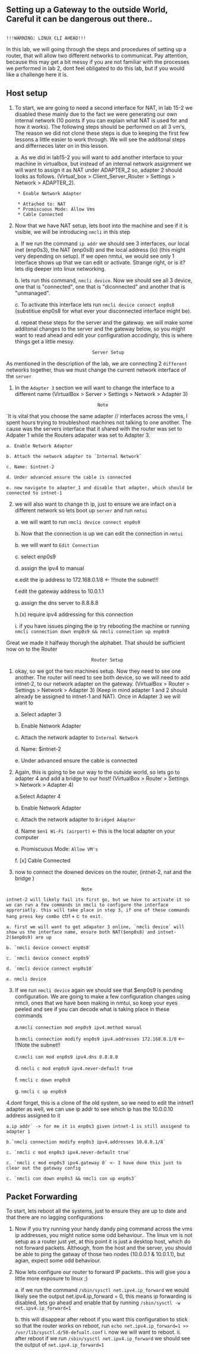 ## Setting up a Gateway to the outside World, Careful it can be dangerous out there.. 

 
                                                                  !!!WARNING: LINUX CLI AHEAD!!!


In this lab, we will going through the steps and procedures of setting up a router, that will allow two different networks to communicat. Pay attention, because this may get a bit messy if you are not familiar with the processes we performed in lab 2, dont feel obligated to do this lab, but if you would like a challenge here it is. 


## Host setup

1. To start, we are going to need a second interface for NAT, in lab 15-2 we disabled these mainly due to the fact we were generating our own internal network (10 points if you can explain what NAT is used for and how it works). The following steps should be performed on all 3 vm's, The reason we did not clone these steps is due to keeping the first few lessons a little easier to work through. We will see the additonal steps and differneces later on in this lesson.
	
	a. As we did in lab15-2 you will want to add another interface to your machine in virtualbox, but instead of an internal network assignment we will want to assign it as NAT under ADAPTER_2 so, adapter 2 should looks as follows. (Virtual_box > Client_Server_Router > Settings > Network > ADAPTER_2). 
	
		* Enable Network Adapter 
		
		* Attached to: NAT
		* Promiscuous Mode: Allow Vms
		* Cable Connected
	
2. Now that we have NAT setup, lets boot into the machine and see if it is visible, we will be introducing `nmcli` in this step
	
	a. If we run the command `ip addr` we should see 3 interfaces, our local inet (enp0s3), the NAT (enp0s8) and the local address (lo) (this might very depending on setup). If we open nmtui, we would see only 1 interface shows up that we can edit or activate. Strange right, or is it? lets dig deeper into linux networking. 

	b. lets run this command, `nmcli device`. Now we should see all 3 device, one that is "connected", one that is "diconnected" and another that is "unmanaged". 

	c. To activate this interface lets run `nmcli device connect enp0s8` (substitiue enp0s8 for what ever your disconnected interface might be). 
	
	d. repeat these steps for the server and the gateway. we will make some additonal changes to the server and the gateway below, so you might want to read ahead and edit your configuration accodingly, this is where things get a little messy. 

								    Server Setup

As mentioned in the description of the lab, we are connecting 2 `different` networks together, thus we must change the current network interface of the `server`

1. In the `Adapter 3` section we will want to change the interface to a different name (VirtualBox > Server > Settings > Network > Adapter 3) 

								      Note
`It is vital that you choose the same adapter // interfaces across the vms, I spent hours trying to troubleshoot machines not talking to one another. The cause was the servers interface that it shared with the router was set to Adpater 1 while the Routers adapater was set to Adapter 3.

	a. Enable Network Adapter 
	
	b. Attach the network adapter to `Internal Network`
	
	c. Name: $intnet-2
	
	d. Under advanced ensure the cable is connected

	e. now navigate to adapter_1 and disable that adapter, which should be connected to intnet-1 
            

2. we will also want to change th ip, just to ensure we are infact on a different network so lets boot up `server` and run `nmtui`

	a. we will want to run `nmcli device connect enp0s9` 
	
	b. Now that the connection is up we can edit the connection in `nmtui`
	
	b. we will want to `Edit Connection`
	
	c. select enp0s9 
	
	d. assign the ipv4 to manual 
	
	e.edit the ip address to 172.168.0.1/8 <- !!!note the subnet!!!
	
	f.edit the gateway address to 10.0.1.1
	
	g. assign the dns server to 8.8.8.8
	
	h.(x) require ipv4 addressing for this connection
	
	i. if you have issues pinging the ip try rebooting the machine or running `nmcli connection down enp0s9 && nmcli connection up enp0s9`


Great we made it halfway thorugh the alphabet. That should be sufficient now on to the Router

								    Router Setup
1. okay, so we got the two machines setup. Now they need to see one another. The router will need to see both device, so we will need to add intnet-2, to our network adapter on the gateway. (VirtualBox > Router > Settings > Network > Adapter 3) (Keep in mind adapter 1 and 2 should already be assigned to intnet-1 and NAT). Once in Adapter 3 we will want to 

	a. Select adapter 3
	
	b. Enable Network Adapter 
	
	c. Attach the network adapter to `Internal Network`
	
	d. Name: $intnet-2
	
	e. Under advanced ensure the cable is connected



2. Again, this is going to be our way to the outside world, so lets go to adapter 4 and add a bridge to our host! (VirtualBox > Router > Settings > Network > Adapter 4)

	a.Select Adapter 4

	b. Enable Network Adapter

	c. Attach the network adapter to `Bridged Adapter`
	
	d. Name `$en1 Wi-Fi (airport)` <- this is the local adapter on your computer
	
	e. Promiscuous Mode: `Allow VM's`

	f. [x] Cable Connected
	
4. now to connect the downed devices on the router, (intnet-2, nat and the bridge )

								Note
`intnet-2 will likely fail its first go, but we have to activate it so we can run a few commands in nmcli to configure the interface approriatly. this will take place in step 3, if one of these commands hang press key combo `ctrl + c` to exit.`

	a. first we will want to get adapater 3 online, `nmcli device` will show us the interface name, ensure both NAT($enp0s8) and intnet-2($enp0s9) are up
	
	b. `nmcli device connect enp0s8` 
	
	c. `nmcli device connect enp0s9`
	
	d. `nmcli device connect enp0s10`
	
	e. nmcli device 

3. If we run `nmcli device` again we should see that $enp0s9 is pending configuration. We are going to make a few configuration changes using nmcli, ones that we have been making in nmtui, so keep your eyes peeled and see if you can decode what is taking place in these commands

	
	a.`nmcli connection mod enp0s9 ipv4.method manual`
	
	b.`nmcli connection modify enp0s9 ipv4.addresses 172.168.0.1/8` <-- !!Note the subnet!!
	
	c.`nmcli con mod enp0s9 ipv4.dns 8.8.8.8`
	
	d. `nmcli c mod enp0s9 ipv4.never-default true`
	
	f. `nmcli c down enp0s9`
	
	g. `nmcli c up enp0s9`

4.dont forget, this is a clone of the old system, so we need to edit the intnet1 adapter as well, we can use ip addr to see which ip has the 10.0.0.10 address assigned to it 

	a.ip addr` -> for me it is enp0s3 given intnet-1 is still assigend to adapter 1
	
	b.`nmcli connection modify enp0s3 ipv4.addresses 10.0.0.1/8`
	
	c. `nmcli c mod enp0s3 ipv4.never-default true`
	
	c. `nmcli c mod enp0s3 ipv4.gateway 0` <- I have done this just to clear out the gateway config
	
	c. `nmcli con down enp0s3 && nmcli con up enp0s3`


	
## Packet Forwarding
To start, lets reboot all the systems, just to ensure they are up to date and that there are no  lagging configurations 

1. Now if you try running your handy dandy ping command across the vms ip addresses, you might notice some odd behaviour.. The linux vm is not setup as a router just yet, at this point it is just a desktop host, which do not forward packets. Although, from the host and the server, you should be able to ping the gatway of those two nodes (10.0.0.1 & 10.0.1.1), but agian, expect some odd behaviour. 

2. Now lets configure our router to forward IP packets.. this will give you a little more exposure to linux ;) 

	a. if we run the command `/sbin/sysctl net.ipv4.ip_forward` we would likely see the output net.ipv4.ip_forward = 0, this means ip forwarding is disabled, lets go ahead and enable that by running `/sbin/sysctl -w net.ipv4.ip_forward=1`

	b. this will disappear after reboot if you want this configuration to stick so that the router works on reboot, run `echo net.ipv4.ip_forward=1 >> /usr/lib/sysctl.d/50-defualt.conf`
		i. now we will want to reboot.
		ii. after reboot if we run `/sbin/sysctl net.ipv4.ip_forward` we should see the output of `net.ipv4.ip_forward=1`

